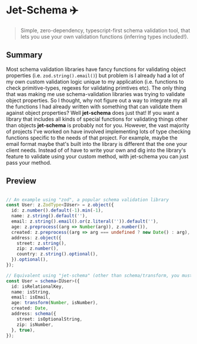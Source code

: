 # Jet-Schema ✈️

> Simple, zero-dependency, typescript-first schema validation tool, that lets you use your own validation functions (inferring types included!).


## Summary
Most schema validation libraries have fancy functions for validating object properties (i.e. `zod.string().email()`) but problem is I already had a lot of my own custom validation logic unique to my application (i.e. functions to check primitive-types, regexes for validating primtives etc). The only thing that was making me use schema-validation libraries was trying to validate object properties. So I thought, why not figure out a way to integrate my all the functions I had already written with something that can validate them against object properties? Well <b>jet-schema</b> does just that! If you want a library that includes all kinds of special functions for validating things other than objects <b>jet-schema</b> is probably not for you. However, the vast majority of projects I've worked on have involved implementing lots of type checking functions specific to the needs of that project. For example, maybe the email format maybe that's built into the library is different that the one your client needs. Instead of of have to write your own and dig into the library's feature to validate using your custom method, with jet-schema you can just pass your method.

## Preview
```typescript

// An example using "zod", a popular schema validation library
const User: z.ZodType<IUser> = z.object({
  id: z.number().default(-1).min(-1),
  name: z.string().default(''),
  email: z.string().email().or(z.literal('')).default(''),
  age: z.preprocess((arg => Number(arg)), z.number()),
  created: z.preprocess((arg => arg === undefined ? new Date() : arg), z.coerce.date()),
  address: z.object({ 
    street: z.string(),
    zip: z.number(),
    country: z.string().optional(),
  }).optional(),
});

// Equivalent using "jet-schema" (other than schema/transform, you must implement the functions below)
const User = schema<IUser>({
  id: isRelationalKey,
  name: isString,
  email: isEmail,
  age: transform(Number, isNumber),
  created: Date,
  address: schema({
    street: isOptionalString,
    zip: isNumber,
  }, true),
});
```

## 